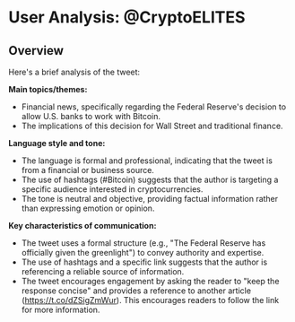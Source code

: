 # User Analysis: @CryptoELlTES

## Overview

Here's a brief analysis of the tweet:

**Main topics/themes:**

* Financial news, specifically regarding the Federal Reserve's decision to allow U.S. banks to work with Bitcoin.
* The implications of this decision for Wall Street and traditional finance.

**Language style and tone:**

* The language is formal and professional, indicating that the tweet is from a financial or business source.
* The use of hashtags (#Bitcoin) suggests that the author is targeting a specific audience interested in cryptocurrencies.
* The tone is neutral and objective, providing factual information rather than expressing emotion or opinion.

**Key characteristics of communication:**

* The tweet uses a formal structure (e.g., "The Federal Reserve has officially given the greenlight") to convey authority and expertise.
* The use of hashtags and a specific link suggests that the author is referencing a reliable source of information.
* The tweet encourages engagement by asking the reader to "keep the response concise" and provides a reference to another article (https://t.co/dZSigZmWur). This encourages readers to follow the link for more information.